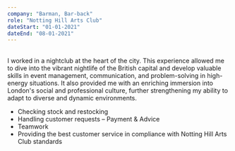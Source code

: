 ```yaml
---
company: "Barman, Bar-back"
role: "Notting Hill Arts Club"
dateStart: "01-01-2021"
dateEnd: "08-01-2021"
---
```

<br>
I worked in a nightclub at the heart of the city. This experience allowed me to dive into the vibrant nightlife of the British capital and develop valuable skills in event management, communication, and problem-solving in high-energy situations. It also provided me with an enriching immersion into London's social and professional culture, further strengthening my ability to adapt to diverse and dynamic environments.

- Checking stock and restocking
- Handling customer requests – Payment & Advice
- Teamwork
- Providing the best customer service in compliance with Notting Hill Arts Club standards

